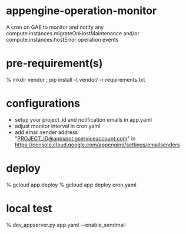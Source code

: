 # appengine-operation-monitor
A cron on GAE to monitor and notify any compute.instances.migrateOnHostMaintenance and/or compute.instances.hostError operation events

# pre-requirement(s)

% mkdir vendor ; pip install -t vendor/ -r requirements.txt

# configurations

* setup your project_id and notification emails in app.yaml
* adjust monitor interval in cron.yaml
* add email sender address "PROJECT_ID@appspot.gserviceaccount.com" in https://console.cloud.google.com/appengine/settings/emailsenders

# deploy

% gcloud app deploy
% gcloud app deploy cron.yaml

# local test

% dev_appserver.py app.yaml --enable_sendmail
